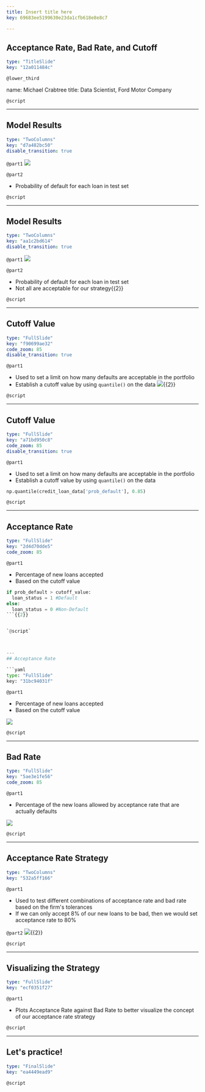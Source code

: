 ```yaml
---
title: Insert title here
key: 69683ee5199630e23da1cfb618e8e8c7

---
```

## Acceptance Rate, Bad Rate, and Cutoff

```yaml
type: "TitleSlide"
key: "12a011484c"
```

`@lower_third`

name: Michael Crabtree
title: Data Scientist, Ford Motor Company


`@script`



---
## Model Results

```yaml
type: "TwoColumns"
key: "d7a482bc50"
disable_transition: true
```

`@part1`
![](https://assets.datacamp.com/production/repositories/4760/datasets/32acf83b70de62e9bcd77863af8c4b3339044c41/model_output_ex.PNG)


`@part2`
- Probability of default for each loan in test set


`@script`



---
## Model Results

```yaml
type: "TwoColumns"
key: "aa1c2bd614"
disable_transition: true
```

`@part1`
![](https://assets.datacamp.com/production/repositories/4760/datasets/a71182909f8d7799a932f91b2ca7402aea86ae1d/model_output_ex_circle.PNG)


`@part2`
- Probability of default for each loan in test set
- Not all are acceptable for our strategy{{2}}


`@script`



---
## Cutoff Value

```yaml
type: "FullSlide"
key: "f90699ae32"
code_zoom: 85
disable_transition: true
```

`@part1`
- Used to set a limit on how many defaults are acceptable in the portfolio
- Establish a cutoff value by using `quantile()` on the data
![](https://assets.datacamp.com/production/repositories/4760/datasets/30d5a905e5251bca72b8ab9e42e1ec6336ee5089/cutoff_val_dist_ex.PNG){{2}}


`@script`



---
## Cutoff Value

```yaml
type: "FullSlide"
key: "a71bd950c8"
code_zoom: 85
disable_transition: true
```

`@part1`
- Used to set a limit on how many defaults are acceptable in the portfolio
- Establish a cutoff value by using `quantile()` on the data

```python
np.quantile(credit_loan_data['prob_default'], 0.85)
```


`@script`



---
## Acceptance Rate

```yaml
type: "FullSlide"
key: "2d4d70dde5"
code_zoom: 85
```

`@part1`
- Percentage of new loans accepted
- Based on the cutoff value

```python
if prob_default > cutoff_value:
  loan_status = 1 #Default
else:
  loan_status = 0 #Non-Default
```{{2}}


`@script`



---
## Acceptance Rate

```yaml
type: "FullSlide"
key: "31bc94031f"
```

`@part1`
- Percentage of new loans accepted
- Based on the cutoff value

![](https://assets.datacamp.com/production/repositories/4760/datasets/0d3a7facf7c00072bd3b26cbf4fee0c8029efeba/bad_rate_ex.PNG)


`@script`



---
## Bad Rate

```yaml
type: "FullSlide"
key: "5ae3e1fe56"
code_zoom: 85
```

`@part1`
- Percentage of the new loans allowed by acceptance rate that are actually defaults

![](https://assets.datacamp.com/production/repositories/4760/datasets/5a7f6e119c165c7e40e7bd5dbe75b667a100686b/bad_rate_ex_circle.PNG)


`@script`



---
## Acceptance Rate Strategy

```yaml
type: "TwoColumns"
key: "532a5ff166"
```

`@part1`
- Used to test different combinations of acceptance rate and bad rate based on the firm's tolerances
- If we can only accept 8% of our new loans to be bad, then we would set acceptance rate to 80%


`@part2`
![](https://assets.datacamp.com/production/repositories/4760/datasets/278629898b4ea7dd7d9289eaa14181967647a867/acceptance_strategy_table.PNG){{2}}


`@script`



---
## Visualizing the Strategy

```yaml
type: "FullSlide"
key: "ecf0351f27"
```

`@part1`
- Plots Acceptance Rate against Bad Rate to better visualize the concept of our acceptance rate strategy


`@script`



---
## Let's practice!

```yaml
type: "FinalSlide"
key: "ea4449ead9"
```

`@script`


